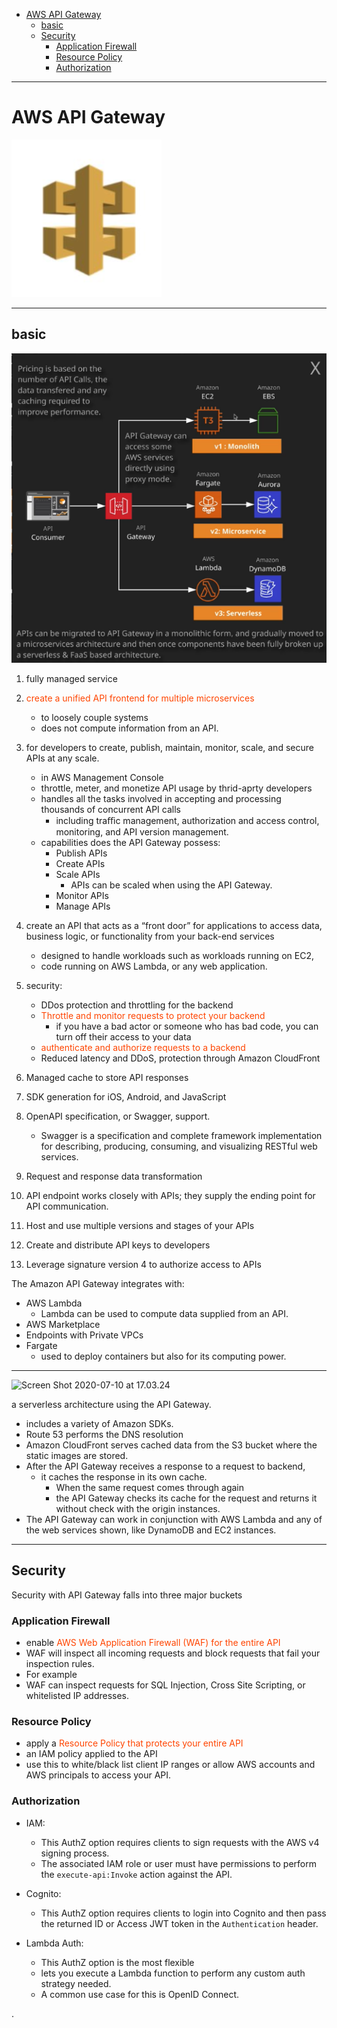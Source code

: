 <!-- ---
title: AWS - VPC Gateway - API Gateway
date: 2020-07-18 11:11:11 -0400
categories: [01AWS, Network]
tags: [AWS, Network, VPC]
toc: true
image:
--- -->

- [AWS API Gateway](#aws-api-gateway)
  - [basic](#basic)
  - [Security](#security)
    - [Application Firewall](#application-firewall)
    - [Resource Policy](#resource-policy)
    - [Authorization](#authorization)

---

# AWS API Gateway

![Screen Shot 2020-07-10 at 16.55.04](/assets/img/post/Screen%20Shot%202020-07-10%20at%2016.55.04.png)

---

## basic

![Screen Shot 2020-07-27 at 00.02.48](/assets/img/post/Screen%20Shot%202020-07-27%20at%2000.02.48.png)

1. fully managed service

2. <font color=OrangeRed> create a unified API frontend for multiple microservices </font>
   - to loosely couple systems
   - does not compute information from an API.

3. for developers to create, publish, maintain, monitor, scale, and secure APIs at any scale.
   - in AWS Management Console
   - throttle, meter, and monetize API usage by thrid-aprty developers
   - handles all the tasks involved in accepting and processing thousands of concurrent API calls
     - including traﬃc management, authorization and access control, monitoring, and API version management.
   - capabilities does the API Gateway possess:
     - Publish APIs
     - Create APIs
     - Scale APIs
       - APIs can be scaled when using the API Gateway.
     - Monitor APIs
     - Manage APIs

4. create an API that acts as a “front door” for applications to access data, business logic, or functionality from your back-end services
   - designed to handle workloads such as workloads running on EC2,
   - code running on AWS Lambda, or any web application.

5. security:
   - DDos protection and throttling for the backend
   - <font color=OrangeRed> Throttle and monitor requests to protect your backend </font>
     - if you have a bad actor or someone who has bad code, you can turn off their access to your data
   - <font color=OrangeRed> authenticate and authorize requests to a backend </font>
   - Reduced latency and DDoS, protection through Amazon CloudFront

6. Managed cache to store API responses

7. SDK generation for iOS, Android, and JavaScript


8. OpenAPI specification, or Swagger, support.
   - Swagger is a specification and complete framework implementation for describing, producing, consuming, and visualizing RESTful web services.

9. Request and response data transformation


10. API endpoint works closely with APIs; they supply the ending point for API communication.

11. Host and use multiple versions and stages of your APIs
12. Create and distribute API keys to developers
13. Leverage signature version 4 to authorize access to APIs



The Amazon API Gateway integrates with:
- AWS Lambda
  - Lambda can be used to compute data supplied from an API.
- AWS Marketplace
- Endpoints with Private VPCs
- Fargate
  - used to deploy containers but also for its computing power.

---

![Screen Shot 2020-07-10 at 17.03.24](https://i.imgur.com/5VSPDj4.png)

a serverless architecture using the API Gateway.
- includes a variety of Amazon SDKs.
- Route 53 performs the DNS resolution
- Amazon CloudFront serves cached data from the S3 bucket where the static images are stored.
- After the API Gateway receives a response to a request to backend,
  - it caches the response in its own cache.
    - When the same request comes through again
    - the API Gateway checks its cache for the request and returns it without check with the origin instances.
- The API Gateway can work in conjunction with AWS Lambda and any of the web services shown, like DynamoDB and EC2 instances.



---

## Security

Security with API Gateway falls into three major buckets

### Application Firewall

- enable <font color=OrangeRed> AWS Web Application Firewall (WAF) for the entire API </font>
- WAF will inspect all incoming requests and block requests that fail your inspection rules.
- For example
- WAF can inspect requests for SQL Injection, Cross Site Scripting, or whitelisted IP addresses.

### Resource Policy
- apply a <font color=OrangeRed> Resource Policy that protects your entire API </font>
- an IAM policy applied to the API
- use this to white/black list client IP ranges or allow AWS accounts and AWS principals to access your API.


### Authorization

- IAM:
  - This AuthZ option requires clients to sign requests with the AWS v4 signing process.
  - The associated IAM role or user must have permissions to perform the `execute-api:Invoke` action against the API.

- Cognito:
  - This AuthZ option requires clients to login into Cognito and then pass the returned ID or Access JWT token in the `Authentication` header.

- Lambda Auth:
  - This AuthZ option is the most flexible
  - lets you execute a Lambda function to perform any custom auth strategy needed.
  - A common use case for this is OpenID Connect.






.
